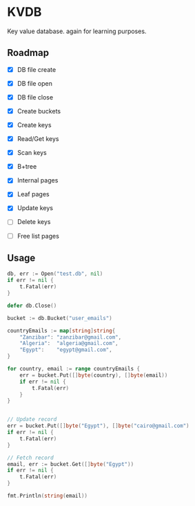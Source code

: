 # KVDB

Key value database. again for learning purposes.


## Roadmap

- [x] DB file create
- [x] DB file open
- [x] DB file close
- [x] Create buckets
- [x] Create keys
- [x] Read/Get keys
- [x] Scan keys
- [x] B+tree
- [x] Internal pages
- [x] Leaf pages
- [x] Update keys
- [ ] Delete keys
- [ ] Free list pages


## Usage

```go
db, err := Open("test.db", nil)
if err != nil {
    t.Fatal(err)
}

defer db.Close()

bucket := db.Bucket("user_emails")

countryEmails := map[string]string{
    "Zanzibar": "zanzibar@gmail.com",
    "Algeria":  "algeria@gmail.com",
    "Egypt":    "egypt@gmail.com",
}

for country, email := range countryEmails {
    err = bucket.Put([]byte(country), []byte(email))
    if err != nil {
        t.Fatal(err)
    }
}


// Update record
err = bucket.Put([]byte("Egypt"), []byte("cairo@gmail.com")
if err != nil {
    t.Fatal(err)
}

// Fetch record
email, err := bucket.Get([]byte("Egypt"))
if err != nil {
    t.Fatal(err)
}

fmt.Println(string(email))
```